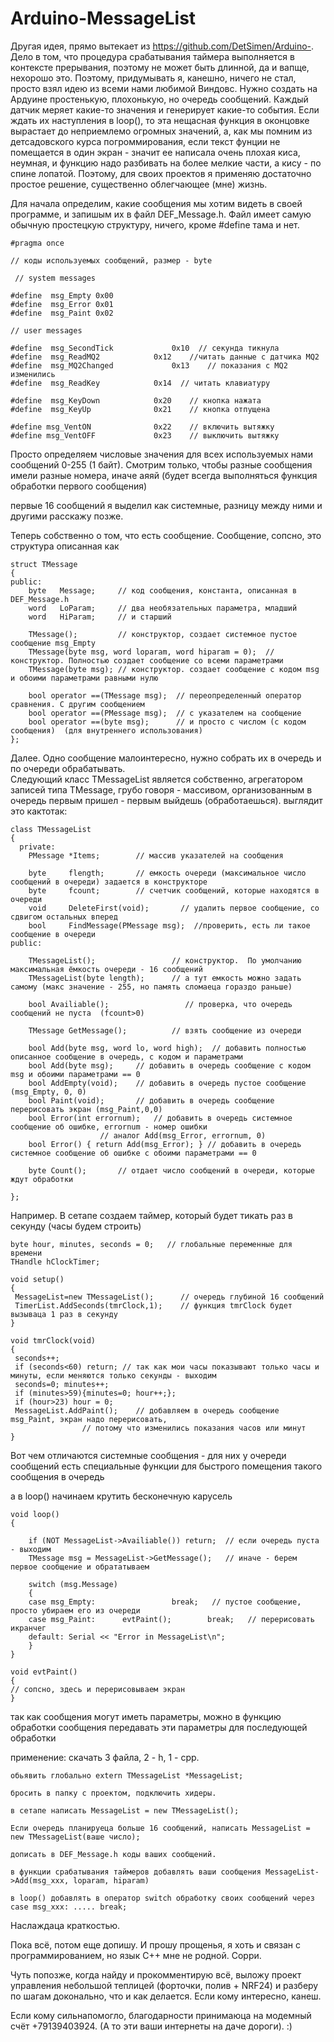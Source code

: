 # Arduino-MessageList

Другая идея, прямо вытекает из https://github.com/DetSimen/Arduino-. Дело в том, что процедура срабатывания таймера выполняется в контексте прерывания, поэтому не может быть длинной, да и вапще, нехорошо это.  Поэтому, придумывать я, канешно, ничего не стал, просто взял идею из всеми нами любимой Виндовс. Нужно создать на Ардуине простенькую, плохонькую, но очередь сообщений.  Каждый датчик меряет какие-то значения и генерирует какие-то события. Если ждать их наступления в loop(), то эта нещасная функция в оконцовке вырастает до неприемлемо огромных значений, а, как мы помним из детсадовского курса погроммирования, если текст фунции не помещается в один экран - значит ее написала очень плохая киса, неумная, и функцию надо разбивать на более мелкие части, а кису - по спине лопатой.  Поэтому, для своих проектов я применяю достаточно простое решение, существенно облегчающее (мне) жизнь. 

Для начала определим, какие сообщения мы хотим видеть в своей программе, и запишым их в файл DEF_Message.h. Файл имеет самую обычную простецкую структуру, ничего, кроме #define тама и нет. 

    #pragma once

	// коды используемых сообщений, размер - byte

     // system messages

    #define  msg_Empty 0x00
    #define  msg_Error 0x01
    #define  msg_Paint 0x02

    // user messages

    #define  msg_SecondTick		        0x10  // секунда тикнула
    #define  msg_ReadMQ2			0x12	//читать данные с датчика MQ2
    #define  msg_MQ2Changed		        0x13	// показания c MQ2 изменились
    #define  msg_ReadKey			0x14  // читать клавиатуру

    #define  msg_KeyDown			0x20	// кнопка нажата
    #define  msg_KeyUp				0x21	// кнопка отпущена

    #define msg_VentON				0x22	// включить вытяжку
    #define msg_VentOFF				0x23	// выключить вытяжку

Просто определяем числовые значения для всех используемых нами сообщений 0-255 (1 байт). Смотрим только, чтобы разные сообщения имели разные номера, иначе аяяй (будет всегда выполняться функция обработки первого сообщения)


первые 16 сообщений я выделил как системные, разницу между ними и другими расскажу позже.

Теперь собственно о том, что есть сообщение.  Сообщение, сопсно, это структура описанная как 

    struct TMessage
    {
    public:
	    byte   Message;     // код сообщения, константа, описанная в DEF_Message.h 
	    word   LoParam;     // два необязательных параметра, младший 
	    word   HiParam;     // и старший 

	    TMessage();         // конструктор, создает системное пустое сообщение msg_Empty 
	    TMessage(byte msg, word loparam, word hiparam = 0);  // конструктор. Полностью создает сообщение со всеми параметрами
	    TMessage(byte msg); // конструктор. создает сообщение с кодом msg и обоими параметрами равными нулю

	    bool operator ==(TMessage msg);  // переопределенный оператор сравнения. С другим сообщением
	    bool operator ==(PMessage msg);  // с указателем на сообщение
	    bool operator ==(byte msg);      // и просто с числом (с кодом сообщения)  (для внутреннего использования)
    };
    
Далее.  Одно сообщение малоинтересно, нужно собрать их в очередь и по очереди обрабатывать.  
Следующий класс TMessageList является собственно, агрегатором записей типа TMessagе, грубо говоря - массивом, 
организованным в очередь первым пришел - первым выйдешь (обработаешься).  выглядит это кактотак: 
    
    class TMessageList
    {
      private:
	    PMessage *Items;        // массив указателей на сообщения

	    byte     flength;       // емкость очереди (максимальное число сообщений в очереди) задается в конструкторе
	    byte     fcount;        // счетчик сообщений, которые находятся в очереди
	    void     DeleteFirst(void);       // удалить первое сообщение, со сдвигом остальных вперед
	    bool	 FindMessage(PMessage msg);  //проверить, есть ли такое сообщение в очереди
    public:

	    TMessageList();                 // конструктор.  По умолчанию максимальная ёмкость очереди - 16 сообщений
	    TMessageList(byte length);      // а тут емкость можно задать самому (макс значение - 255, но память сломаеца гораздо раньше) 

	    bool Availiable();                 // проверка, что очередь сообщений не пуста  (fcount>0)

	    TMessage GetMessage();          // взять сообщение из очереди

	    bool Add(byte msg, word lo, word high);  // добавить полностью описанное сообщение в очередь, с кодом и параметрами
	    bool Add(byte msg);		// добавить в очередь сообщение с кодом msg и обоими параметрами == 0
	    bool AddEmpty(void);	// добавить в очередь пустое сообщение (msg_Empty, 0, 0)
	    bool Paint(void);		// добавить в очередь сообщение перерисовать экран (msg_Paint,0,0)	
	    bool Error(int errornum);	// добавить в очередь системное сообщение об ошибке, errornum - номер ошибки
	    				// аналог Add(msg_Error, errornum, 0)
	    bool Error() { return Add(msg_Error); } // добавить в очередь системное сообщение об ошибке с обоими параметрами == 0

	    byte Count();		// отдает число сообщений в очереди, которые ждут обработки

    };


Например.  В сетапе создаем таймер, который будет тикать раз в секунду (часы будем строить) 

	byte hour, minutes, seconds = 0;   // глобальные переменные для времени
	THandle hClockTimer; 
	
	void setup()
	{
	 MessageList=new TMessageList();      // очередь глубиной 16 сообщений	
	 TimerList.AddSeconds(tmrClock,1);    // функция tmrClock будет вызываца 1 раз в секунду
	}

	void tmrClock(void)
	{
	 seconds++;
	 if (seconds<60) return; // так как мои часы показывают только часы и минуты, если меняются только секунды - выходим
	 seconds=0; minutes++;
	 if (minutes>59){minutes=0; hour++;};
	 if (hour>23) hour = 0;
	 MessageList.AddPaint(); 	// добавляем в очередь сообщение msg_Paint, экран надо перерисовать, 
	 				// потому что изменились показания часов или минут
	}
	
	
Вот чем отличаются системные сообщения - для них у очереди сообщений есть специальные функции для быстрого помещения такого сообщения в очередь

а в loop() начинаем крутить бесконечную карусель

	void loop() 
	{

		if (NOT MessageList->Availiable()) return; 	// если очередь пуста - выходим
		TMessage msg = MessageList->GetMessage();	// иначе - берем первое сообщение и обрататываем	

		switch (msg.Message)
		{
		case msg_Empty:					break;   // пустое сообщение, просто убираем его из очереди
		case msg_Paint:      evtPaint();		break;   // перерисовать икранчег
		default: Serial << "Error in MessageList\n";
		}
	}

	void evtPaint()
	{
	// сопсно, здесь и перерисовываем экран
	}
	
так как сообщения могут иметь параметры, можно в функцию обработки сообщения передавать эти параметры для последующей обработки

применение: 
	скачать 3 файла, 2 - h, 1 - срр.
	
	обьявить глобально extern TMessageList *MessageList;
	
	бросить в папку с проектом, подключить хидеры. 
	
	в сетапе написать MessageList = new TMessageList(); 
	
	Если очередь планируеца больше 16 сообщений, написать MessageList = new TMessageList(ваше число);
	
	дописать в DEF_Message.h коды ваших сообщений.
	
	в функции срабатывания таймеров добавлять ваши сообщения MessageList->Add(msg_xxx, loparam, hiparam) 
	
	в loop() добавлять в оператор switch обработку своих сообщений через case msg_xxx: ..... break;

Наслаждаца краткостью. 

Пока всё, потом еще допишу.  И прошу прощенья, я хоть и связан с программированием, но язык C++ мне не родной. Сорри. 

Чуть попозже, когда найду и прокомментирую всё, выложу проект управления небольшой теплицей (форточки, полив + NRF24) и разберу по шагам доконально, что и как делается.  Если кому интересно, канеш. 

Если кому сильнапомогло, благодарности принимаюца на модемный счёт +79139403924. (А то эти ваши интернеты на даче дороги). :)
